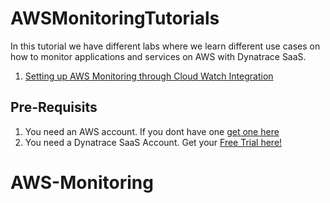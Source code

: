 # AWSMonitoringTutorials

In this tutorial we have different labs where we learn different use cases on how to monitor applications and services on AWS with Dynatrace SaaS. 

1. [Setting up AWS Monitoring through Cloud Watch Integration](#aws-monitoring)

## Pre-Requisits
1. You need an AWS account. If you dont have one [get one here](https://aws.amazon.com/)
2. You need a Dynatrace SaaS Account. Get your [Free Trial here!](http://bit.ly/dtsaastrial)

# AWS-Monitoring
